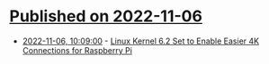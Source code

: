 # [Published on 2022-11-06](index.md)

* [2022-11-06, 10:09:00](https://soylentnews.org/article.pl?sid=22/11/05/1850204&from=rss) - [Linux Kernel 6.2 Set to Enable Easier 4K Connections for Raspberry Pi](https://soylentnews.org/article.pl?sid=22/11/05/1850204&from=rss)
